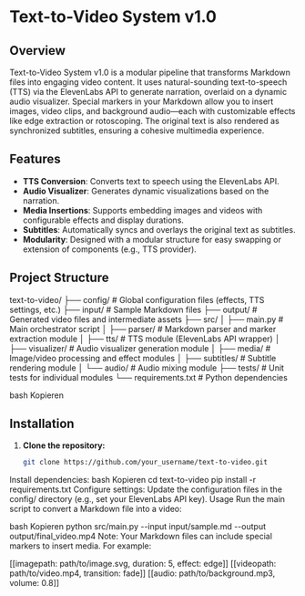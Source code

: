 # Text-to-Video System v1.0

## Overview

Text-to-Video System v1.0 is a modular pipeline that transforms Markdown files into engaging video content. It uses natural-sounding text-to-speech (TTS) via the ElevenLabs API to generate narration, overlaid on a dynamic audio visualizer. Special markers in your Markdown allow you to insert images, video clips, and background audio—each with customizable effects like edge extraction or rotoscoping. The original text is also rendered as synchronized subtitles, ensuring a cohesive multimedia experience.

## Features

- **TTS Conversion**: Converts text to speech using the ElevenLabs API.
- **Audio Visualizer**: Generates dynamic visualizations based on the narration.
- **Media Insertions**: Supports embedding images and videos with configurable effects and display durations.
- **Subtitles**: Automatically syncs and overlays the original text as subtitles.
- **Modularity**: Designed with a modular structure for easy swapping or extension of components (e.g., TTS provider).

## Project Structure

text-to-video/ ├── config/ # Global configuration files (effects, TTS settings, etc.) ├── input/ # Sample Markdown files ├── output/ # Generated video files and intermediate assets ├── src/ │ ├── main.py # Main orchestrator script │ ├── parser/ # Markdown parser and marker extraction module │ ├── tts/ # TTS module (ElevenLabs API wrapper) │ ├── visualizer/ # Audio visualizer generation module │ ├── media/ # Image/video processing and effect modules │ ├── subtitles/ # Subtitle rendering module │ └── audio/ # Audio mixing module ├── tests/ # Unit tests for individual modules └── requirements.txt # Python dependencies

bash
Kopieren

## Installation

1. **Clone the repository:**
   ```bash
   git clone https://github.com/your_username/text-to-video.git
Install dependencies:
bash
Kopieren
cd text-to-video
pip install -r requirements.txt
Configure settings:
Update the configuration files in the config/ directory (e.g., set your ElevenLabs API key).
Usage
Run the main script to convert a Markdown file into a video:

bash
Kopieren
python src/main.py --input input/sample.md --output output/final_video.mp4
Note: Your Markdown files can include special markers to insert media. For example:

[[imagepath: path/to/image.svg, duration: 5, effect: edge]]
[[videopath: path/to/video.mp4, transition: fade]]
[[audio: path/to/background.mp3, volume: 0.8]]
